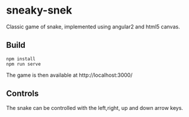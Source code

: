 # sneaky-snek
Classic game of snake, implemented using angular2 and html5 canvas.

## Build

    npm install
    npm run serve

The game is then available at http://localhost:3000/

## Controls

The snake can be controlled with the left,right, up and down arrow keys.

